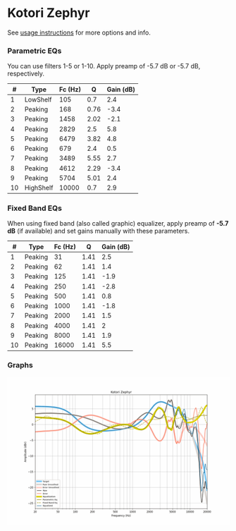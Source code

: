 # Kotori Zephyr
See [usage instructions](https://github.com/jaakkopasanen/AutoEq#usage) for more options and info.

### Parametric EQs
You can use filters 1-5 or 1-10. Apply preamp of -5.7 dB or -5.7 dB, respectively.

|   # | Type      |   Fc (Hz) |    Q |   Gain (dB) |
|-----|-----------|-----------|------|-------------|
|   1 | LowShelf  |       105 | 0.7  |         2.4 |
|   2 | Peaking   |       168 | 0.76 |        -3.4 |
|   3 | Peaking   |      1458 | 2.02 |        -2.1 |
|   4 | Peaking   |      2829 | 2.5  |         5.8 |
|   5 | Peaking   |      6479 | 3.82 |         4.8 |
|   6 | Peaking   |       679 | 2.4  |         0.5 |
|   7 | Peaking   |      3489 | 5.55 |         2.7 |
|   8 | Peaking   |      4612 | 2.29 |        -3.4 |
|   9 | Peaking   |      5704 | 5.01 |         2.4 |
|  10 | HighShelf |     10000 | 0.7  |         2.9 |

### Fixed Band EQs
When using fixed band (also called graphic) equalizer, apply preamp of **-5.7 dB** (if available) and set gains manually with these parameters.

|   # | Type    |   Fc (Hz) |    Q |   Gain (dB) |
|-----|---------|-----------|------|-------------|
|   1 | Peaking |        31 | 1.41 |         2.5 |
|   2 | Peaking |        62 | 1.41 |         1.4 |
|   3 | Peaking |       125 | 1.41 |        -1.9 |
|   4 | Peaking |       250 | 1.41 |        -2.8 |
|   5 | Peaking |       500 | 1.41 |         0.8 |
|   6 | Peaking |      1000 | 1.41 |        -1.8 |
|   7 | Peaking |      2000 | 1.41 |         1.5 |
|   8 | Peaking |      4000 | 1.41 |         2   |
|   9 | Peaking |      8000 | 1.41 |         1.9 |
|  10 | Peaking |     16000 | 1.41 |         5.5 |

### Graphs
![](./Kotori%20Zephyr.png)
